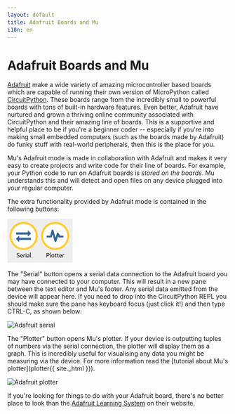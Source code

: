 ```yaml
---
layout: default
title: Adafruit Boards and Mu
i18n: en
---
```


# Adafruit Boards and Mu

[Adafruit](http://adafruit.com/) make a wide variety of amazing microcontroller
based boards which are capable of running their own version of MicroPython
called [CircuitPython](https://www.adafruit.com/circuitpython). These boards
range from the incredibly small to powerful boards with tons of built-in
hardware features. Even better, Adafruit have nurtured and grown a thriving
online community associated with CircuitPython and their amazing line of
boards. This is a supportive and helpful place to be if you're a beginner
coder -- especially if you're into making small embedded computers (such as the
boards made by Adafruit) do funky stuff with real-world peripherals, then this
is the place for you.

Mu's Adafruit mode is made in collaboration with Adafruit and makes it very
easy to create projects and write code for their line of boards. For example,
your Python code to run on Adafruit boards is *stored on the boards*. Mu
understands this and will detect and open files on any device plugged into your
regular computer.

The extra functionality provided by Adafruit mode is contained in the following
buttons:

<div class="row">
  <img src="/img/en/tutorials/adafruit_buttons.png" alt="Buttons from the Adafruit mode" class="img-responsive center-block img-rounded movie"/>
  <br/>
</div>

The "Serial" button opens a serial data connection to the Adafruit board you
may have connected to your computer. This will result in a new pane between the
text editor and Mu's footer. Any serial data emitted from the device will
appear here. If you need to drop into the CircuitPython REPL you should make
sure the pane has keyboard focus (just click it!) and then type CTRL-C, as
shown below:

<div class="row">
  <img src="/img/en/tutorials/adafruit_serial.gif" alt="Adafruit serial" class="img-responsive center-block img-rounded movie"/>
  <br/>
</div>

The "Plotter" button opens Mu's plotter. If your device is outputting tuples
of numbers via the serial connection, the plotter will display them as a
graph. This is incredibly useful for visualising any data you might be
measuring via the device. For more information read the
[tutorial about Mu's plotter](plotter{{ site._html }}).

<div class="row">
  <img src="/img/en/tutorials/adafruit_plotter.gif" alt="Adafruit plotter" class="img-responsive center-block img-rounded movie"/>
  <br/>
</div>

If you're looking for things to do with your Adafruit board, there's no better
place to look than the
[Adafruit Learning System](https://learn.adafruit.com/category/circuitpython)
on their website.
